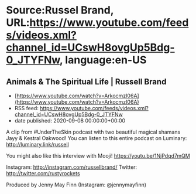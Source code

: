 # Source:Russel Brand, URL:https://www.youtube.com/feeds/videos.xml?channel_id=UCswH8ovgUp5Bdg-0_JTYFNw, language:en-US

## Animals & The Spiritual Life | Russell Brand
 - [https://www.youtube.com/watch?v=ArkocmzI06A](https://www.youtube.com/watch?v=ArkocmzI06A)
 - RSS feed: https://www.youtube.com/feeds/videos.xml?channel_id=UCswH8ovgUp5Bdg-0_JTYFNw
 - date published: 2020-09-08 00:00:00+00:00

A clip from #UnderTheSkin podcast with two beautiful magical shamans Jayy & Kestral Oakwood! You can listen to this entire podcast on Luminary: http://luminary.link/russell

You might also like this interview with Mooji!
https://youtu.be/1NjPdqd7mQM

Instagram: http://instagram.com/russellbrand/
Twitter: http://twitter.com/rustyrockets

Produced by Jenny May Finn (Instagram: @jennymayfinn)

